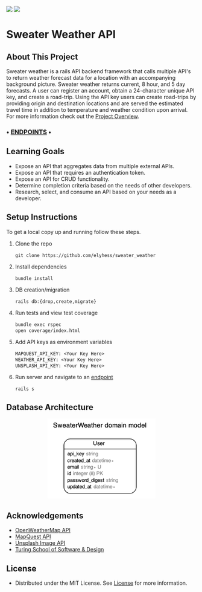 <!-- Shields -->
![](https://img.shields.io/badge/Ruby-2.5.3-orange)
![](https://img.shields.io/badge/Rails-5.2.4-informational?style=flat&logo=<LOGO_NAME>&logoColor=white&color=2bbc8a)
# Sweater Weather API


## About This Project
Sweater weather is a rails API backend framework that calls multiple API's to return weather forecast data for a location with an accompanying background picture. Sweater weather returns current, 8 hour, and 5 day forecasts. A user can register an account, obtain a 24-character unique API key, and create a road-trip. Using the API key users can create road-trips by providing origin and destination locations and are served the estimated travel time in addition to temperature and weather condition upon arrival. For more information check out the [Project Overview](https://backend.turing.io/module3/projects/sweater_weather/requirements).

<h3>• <a href="https://documenter.getpostman.com/view/14310262/Tz5v3ve3"> ENDPOINTS</a> •</h3>

## Learning Goals
* Expose an API that aggregates data from multiple external APIs.
* Expose an API that requires an authentication token.
* Expose an API for CRUD functionality.
* Determine completion criteria based on the needs of other developers.
* Research, select, and consume an API based on your needs as a developer.

## Setup Instructions
To get a local copy up and running follow these steps.

1. Clone the repo
   ```
   git clone https://github.com/elyhess/sweater_weather
   ```
2. Install dependencies
   ```
   bundle install
   ```
3. DB creation/migration
   ```
   rails db:{drop,create,migrate}
   ```
3. Run tests and view test coverage
   ```
   bundle exec rspec
   open coverage/index.html
   ```
4. Add API keys as environment variables
   ```
   MAPQUEST_API_KEY: <Your Key Here>
   WEATHER_API_KEY: <Your Key Here>
   UNSPLASH_API_KEY: <Your Key Here>
   ```
5. Run server and navigate to an [endpoint](https://github.com/elyhess/sweater_weather/blob/main/sweater_weather.postman_collection.json)
   ```
   rails s
   ```
   
## Database Architecture
<p align="center">
 <img src="https://github.com/elyhess/sweater_weather/blob/main/db_design.png">
</p>

## Acknowledgements
* [OpenWeatherMap API](https://openweathermap.org/api)
* [MapQuest API](https://developer.mapquest.com/documentation/)
* [Unsplash Image API](https://unsplash.com/documentation)
* [Turing School of Software & Design](https://turing.io/) 

## License
* Distributed under the MIT License. See [License](https://github.com/elyhess/sweater_weather/blob/main/LICENSE) for more information.
